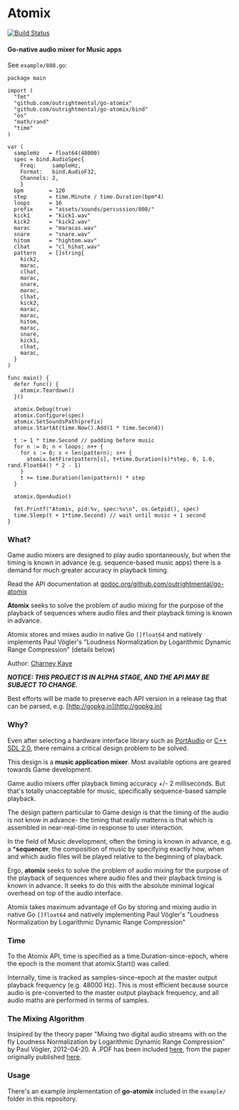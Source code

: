 # Atomix 

[![Build Status](https://travis-ci.org/outrightmental/go-atomix.svg?branch=master)](https://travis-ci.org/outrightmental/go-atomix)

#### Go-native audio mixer for Music apps

See `example/808.go`:

    package main
    
    import (
      "fmt"
      "github.com/outrightmental/go-atomix"
      "github.com/outrightmental/go-atomix/bind"
      "os"
      "math/rand"
      "time"
    )
    
    var (
      sampleHz   = float64(48000)
      spec = bind.AudioSpec{
        Freq:     sampleHz,
        Format:   bind.AudioF32,
        Channels: 2,
        }
      bpm        = 120
      step       = time.Minute / time.Duration(bpm*4)
      loops      = 16
      prefix     = "assets/sounds/percussion/808/"
      kick1      = "kick1.wav"
      kick2      = "kick2.wav"
      marac      = "maracas.wav"
      snare      = "snare.wav"
      hitom      = "hightom.wav"
      clhat      = "cl_hihat.wav"
      pattern    = []string{
        kick2,
        marac,
        clhat,
        marac,
        snare,
        marac,
        clhat,
        kick2,
        marac,
        marac,
        hitom,
        marac,
        snare,
        kick1,
        clhat,
        marac,
      }
    )
    
    func main() {
      defer func() {
        atomix.Teardown()
      }()
    
      atomix.Debug(true)
      atomix.Configure(spec)
      atomix.SetSoundsPath(prefix)
      atomix.StartAt(time.Now().Add(1 * time.Second))
    
      t := 1 * time.Second // padding before music
      for n := 0; n < loops; n++ {
        for s := 0; s < len(pattern); s++ {
          atomix.SetFire(pattern[s], t+time.Duration(s)*step, 0, 1.0, rand.Float64() * 2 - 1)
        }
        t += time.Duration(len(pattern)) * step
      }
    
      atomix.OpenAudio()
    
      fmt.Printf("Atomix, pid:%v, spec:%v\n", os.Getpid(), spec)
      time.Sleep(t + 1*time.Second) // wait until music + 1 second
    }

### What?

Game audio mixers are designed to play audio spontaneously, but when the timing is known in advance (e.g. sequence-based music apps) there is a demand for much greater accuracy in playback timing.

Read the API documentation at [godoc.org/github.com/outrightmental/go-atomix](https://godoc.org/github.com/outrightmental/go-atomix)

**Atomix** seeks to solve the problem of audio mixing for the purpose of the playback of sequences where audio files and their playback timing is known in advance.
 
Atomix stores and mixes audio in native Go `[]float64` and natively implements Paul Vögler's "Loudness Normalization by Logarithmic Dynamic Range Compression" (details below)

Author: [Charney Kaye](http://w.charney.io)

***NOTICE: THIS PROJECT IS IN ALPHA STAGE, AND THE API MAY BE SUBJECT TO CHANGE.***

Best efforts will be made to preserve each API version in a release tag that can be parsed, e.g. [http://gopkg.in](http://gopkg.in) 

### Why?

Even after selecting a hardware interface library such as [PortAudio](http://www.portaudio.com/) or [C++ SDL 2.0](https://www.libsdl.org/), there remains a critical design problem to be solved.

This design is a **music application mixer**. Most available options are geared towards Game development.

Game audio mixers offer playback timing accuracy +/- 2 milliseconds. But that's totally unacceptable for music, specifically sequence-based sample playback.

The design pattern particular to Game design is that the timing of the audio is not know in advance- the timing that really matterns is that which is assembled in near-real-time in response to user interaction.

In the field of Music development, often the timing is known in advance, e.g. a ***sequencer**, the composition of music by specifying exactly how, when and which audio files will be played relative to the beginning of playback.

Ergo, **atomix** seeks to solve the problem of audio mixing for the purpose of the playback of sequences where audio files and their playback timing is known in advance. It seeks to do this with the absolute minimal logical overhead on top of the audio interface.

Atomix takes maximum advantage of Go by storing and mixing audio in native Go `[]float64` and natively implementing Paul Vögler's "Loudness Normalization by Logarithmic Dynamic Range Compression"

### Time

To the Atomix API, time is specified as a time.Duration-since-epoch, where the epoch is the moment that atomix.Start() was called.

Internally, time is tracked as samples-since-epoch at the master output playback frequency (e.g. 48000 Hz). This is most efficient because source audio is pre-converted to the master output playback frequency, and all audio maths are performed in terms of samples.

### The Mixing Algorithm

Insipired by the theory paper "Mixing two digital audio streams with on the fly Loudness Normalization by Logarithmic Dynamic Range Compression" by Paul Vögler, 2012-04-20. A .PDF has been included [here](docs/LogarithmicDynamicRangeCompression-PaulVogler.pdf), from the paper originally published [here](http://www.voegler.eu/pub/audio/digital-audio-mixing-and-normalization.html).

### Usage

There's an example implementation of **go-atomix** included in the `example/` folder in this repository.
